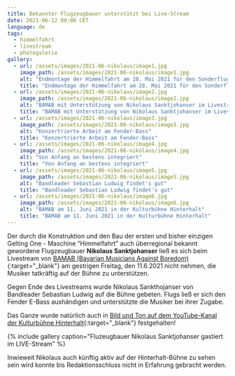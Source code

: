 ```yaml
---
title: Bekannter Flugzeugbauer unterstützt bei Live-Stream
date: 2021-06-12 00:00 CET
language: de
tags:
  - himmelfahrt
  - livestream
  - photogalerie
gallery:
  - url: /assets/images/2021-06-nikolaus/image1.jpg
    image_path: /assets/images/2021-06-nikolaus/image1.jpg
    alt: "Endmontage der Himmelfahrt am 28. Mai 2021 für den Sonderflug zur Staatskanzlei"
    title: "Endmontage der Himmelfahrt am 28. Mai 2021 für den Sonderflug zur Staatskanzlei"
  - url: /assets/images/2021-06-nikolaus/image2.jpg
    image_path: /assets/images/2021-06-nikolaus/image2.jpg
    alt: "BAMAB mit Unterstützung von Nikolaus Sanktjohanser im Livestream am 11. Juni 2021"
    title: "BAMAB mit Unterstützung von Nikolaus Sanktjohanser im Livestream am 11. Juni 2021"
  - url: /assets/images/2021-06-nikolaus/image3.jpg
    image_path: /assets/images/2021-06-nikolaus/image3.jpg
    alt: "Konzertrierte Arbeit am Fender-Bass"
    title: "Konzertrierte Arbeit am Fender-Bass"
  - url: /assets/images/2021-06-nikolaus/image4.jpg
    image_path: /assets/images/2021-06-nikolaus/image4.jpg
    alt: "Von Anfang an bestens integriert"
    title: "Von Anfang an bestens integriert"
  - url: /assets/images/2021-06-nikolaus/image5.jpg
    image_path: /assets/images/2021-06-nikolaus/image5.jpg
    alt: "Bandleader Sebastian Ludwig findet's gut"
    title: "Bandleader Sebastian Ludwig findet's gut"
  - url: /assets/images/2021-06-nikolaus/image6.jpg
    image_path: /assets/images/2021-06-nikolaus/image6.jpg
    alt: "BAMAB am 11. Juni 2021 in der Kulturbühne Hinterhalt"
    title: "BAMAB am 11. Juni 2021 in der Kulturbühne Hinterhalt"
---
```

Der durch die Konstruktion und den Bau der ersten und bisher einzigen Gelting One - Maschine “Himmelfahrt”
auch überregional bekannt gewordene Flugzeugbauer **Nikolaus Sanktjohanser** ließ es sich beim Livestream von
[BAMAB (Bavarian Musicians Against Boredom)](http://www.bamabmusic.de/){:target="_blank"}
am gestrigen Freitag, den 11.6.2021 nicht nehmen, die Musiker tatkräftig auf der Bühne zu unterstützen.

Gegen Ende des Livestreams wurde Nikolaus Sankthojanser von Bandleader Sebastian Ludwig auf die Bühne gebeten.
Flugs ließ er sich den Fender E-Bass aushändigen und unterstützte die Musiker bei ihrer Zugabe.

Das Ganze wurde natürlich auch in
[Bild und Ton auf dem YouTube-Kanal der Kulturbühne Hinterhalt](https://www.youtube.com/watch?v=U7ufaBuKQJM&t=4238s){:target="_blank"}
festgehalten!

{% include gallery caption="Fluzeugbauer Nikolaus Sanktjohanser gastiert im LIVE-Stream" %}

Inwieweit Nikolaus auch künftig aktiv auf der Hinterhalt-Bühne zu sehen sein wird konnte bis Redaktionsschluss
nicht in Erfahrung gebracht werden.
